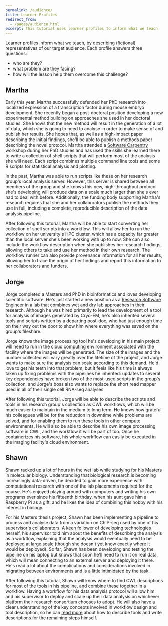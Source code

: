 ```yaml
---
permalink: /audience/
title: Learner Profiles
redirect_from:
  - /pages/audience.html
excerpt: This tutorial uses learner profiles to inform what we teach
---
```


Learner profiles inform what we teach,
by describing (fictional) representatives of our target audience.
Each profile answers three questions:

- who are they?
- what problem are they facing?
- how will the lesson help them overcome this challenge?

## Martha

Early this year,
Martha successfully defended her PhD research into localized expression of
a transcription factor during mouse embryo development.
She recently began a post-doctoral position developing a new experimental method
building on approaches she used in her doctoral studies.
She knows that the new method will result in the generation of a lot of data,
which she is going to need to analyse in order to make sense of and publish her results.
She hopes that, as well as a high-impact paper describing the initial findings,
she'll be able to publish a methods paper describing the novel protocol.
Martha attended a [Software Carpentry](https://software-carpentry.org/) workshop
during her PhD studies and has used the skills she learned there
to write a collection of shell scripts that will perform most of the
analysis she will need. Each script combines multiple command line tools
and some R scripts for statistical analysis and plotting.

In the past, Martha was able to run scripts like these on her
research group's local analysis server. However, this server is
shared between all members of the group and she knows
this new, high-throughput protocol she's developing will produce data on
a scale much larger than she's ever had to deal with before.
Additionally, the funding body supporting Martha's research requires
that she and her collaborators publish the methods they use in full,
including a complete, reproducible description of the data analysis pipeline.

After following this tutorial,
Martha will be able to start converting her collection of shell scripts
into a workflow.
This will allow her to run the workflow on her university's HPC cluster,
which has a capacity far greater than the local server
she's been working with up to now.
She can also include the workflow description when she publishes her research findings,
allowing others to take and use her method in their own research.
The workflow runner can also provide provenance information
for all her results,
allowing her to trace the origin of her findings
and report this information to her collaborators and funders.

## Jorge

Jorge completed a Masters and PhD in bioinformatics and loves
developing scientific software.
He's just started a new position
as a [Research Software Engineer](https://society-rse.org/)
in a lab that combines wet and dry lab approaches in their research.
Although he was hired primarily to lead the development of
a tool for analysis of images generated by Cryo-EM,
he's also inherited several tools and scripts written by a departing post-doc,
who had just enough time on their way out the door to show him where everything was saved on the group's fileshare.

Jorge knows the image processing tool he's developing in his main project
will need to run in the cloud computing environment
associated with the facility where the images will be generated.
The size of the images and the number collected will vary greatly over
the lifetime of the project,
and Jorge wants to make sure the analysis can scale according to this demand.
He'd love to get his teeth into that problem,
but it feels like his time is always taken up fixing problems
with the pipelines he inherited:
updates to several key dependencies have broken two of the most-used
scripts in the group's collection,
and Jorge's boss also wants to replace the short read mapper used in all of their
single cell RNA-seq analyses.

After following this tutorial,
Jorge will be able to describe the scripts and tools
in his research group's collection as CWL workflows,
which will be much easier to maintain in the medium to long term.
He knows how grateful his colleagues will be
for the reduction in downtime while problems are solved,
and for enabling them to run these tools in other compute environments.
He will also be able to describe his own image processing software
in CWL, and the workflow it will be part of too.
Once he containerizes his software,
his whole workflow can easily be executed
in the imaging facility's cloud environment.

## Shawn

Shawn racked up a lot of hours in the wet lab while
studying for his Masters in molecular biology.
Understanding that biological research is becoming increasingly data-driven,
he decided to gain more experience with computational research
with one of the lab placements required for the course.
He's enjoyed playing around with computers and writing his own programs
ever since his fifteenth birthday,
when his aunt gave him a Raspberry Pi as a gift,
and he likes the idea of combining this hobby with his interest in biology.

For his Masters thesis project,
Shawn has been implementing a pipeline to process and analyse
data from a variation on ChIP-seq used by one of his supervisor's collaborators.
A keen follower of developing technologies herself,
his supervisor told him about the benefits of describing the analysis as a workflow,
explaining that the analysis would eventually need to be deployed at large scale
(though she doesn't yet know exactly where it would be deployed).
So far, Shawn has been developing and testing the pipeline on his laptop
but knows that soon he'll need to run it on real data,
which will mean connecting to an external server and deploying it there.
He's read a lot about the complications and considerations involved in
migrating between environments and is a little intimidated by the task.

After following this tutorial,
Shawn will know where to find CWL descriptions for most of the tools in his pipeline,
and combine these together in a workflow.
Having a workflow for his data analysis protocol will
allow him and his supervisor to deploy and scale up their data analysis
on whichever platform their research consortium chooses to adopt.
He will also have a clear understanding of the key concepts involved in
workflow design and tool description,
so he can [read more](https://www.commonwl.org/user_guide/)
about how to describe tools and write descriptions for the remaining steps himself.
